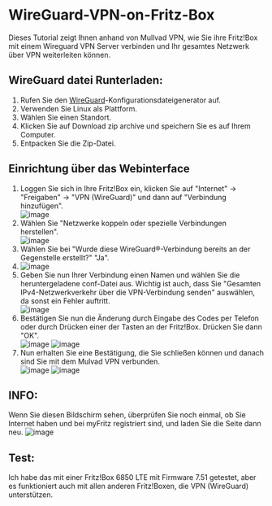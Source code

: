 # WireGuard-VPN-on-Fritz-Box
Dieses Tutorial zeigt Ihnen anhand von Mullvad VPN, wie Sie ihre Fritz!Box mit einem Wireguard VPN Server verbinden und Ihr gesamtes Netzwerk über VPN weiterleiten können.

## WireGuard datei Runterladen:
1. Rufen Sie den [WireGuard](https://mullvad.net/de/account/#/wireguard-config)-Konfigurationsdateigenerator auf.<br>
2. Verwenden Sie Linux als Plattform.<br>
3. Wählen Sie einen Standort.<br>
4. Klicken Sie auf Download zip archive und speichern Sie es auf Ihrem Computer.<br>
5. Entpacken Sie die Zip-Datei.<br>

## Einrichtung über das Webinterface
1. Loggen Sie sich in Ihre Fritz!Box ein, klicken Sie auf "Internet" -> "Freigaben" -> "VPN (WireGuard)" und dann auf "Verbindung hinzufügen".<br>
![image](https://user-images.githubusercontent.com/79027536/236585140-d8b9c2cd-e3c3-4bc2-94ea-0cba7bc1cf64.png)
2. Wählen Sie "Netzwerke koppeln oder spezielle Verbindungen herstellen".<br>
![image](https://user-images.githubusercontent.com/79027536/236585133-28169091-ddd8-4581-8f70-147a09de3fbf.png)
3. Wählen Sie bei "Wurde diese WireGuard®-Verbindung bereits an der Gegenstelle erstellt?" "Ja".<br>
4. ![image](https://user-images.githubusercontent.com/79027536/236585115-43c4f096-f2b8-4959-91f0-32b2cbcfb123.png)
5. Geben Sie nun Ihrer Verbindung einen Namen und wählen Sie die heruntergeladene conf-Datei aus. Wichtig ist auch, dass Sie "Gesamten IPv4-Netzwerkverkehr über die VPN-Verbindung senden" auswählen, da sonst ein Fehler auftritt.<br>
![image](https://user-images.githubusercontent.com/79027536/236585105-c8f2e171-63eb-474a-b3f7-b272099fe516.png)
5. Bestätigen Sie nun die Änderung durch Eingabe des Codes per Telefon oder durch Drücken einer der Tasten an der Fritz!Box. Drücken Sie dann "OK". <br>
![image](https://user-images.githubusercontent.com/79027536/236585085-a4660d8a-7c49-4145-93cd-f289c1289c7b.png)
![image](https://user-images.githubusercontent.com/79027536/236585092-defaec3a-8e59-42b2-bfaf-c381f4445f8f.png)
6. Nun erhalten Sie eine Bestätigung, die Sie schließen können und danach sind Sie mit dem Mulvad VPN verbunden.<br>
![image](https://user-images.githubusercontent.com/79027536/236585074-9e301c4d-70e4-452d-836f-25a8d1ef8094.png)
![image](https://user-images.githubusercontent.com/79027536/236586374-39ffffc1-07af-400d-a658-c3aaf6d70aa2.png)

## INFO: 
Wenn Sie diesen Bildschirm sehen, überprüfen Sie noch einmal, ob Sie Internet haben und bei myFritz registriert sind, und laden Sie die Seite dann neu. 
![image](https://user-images.githubusercontent.com/79027536/236620526-502ce7ba-0468-499b-b19f-8de2d2e8803a.png)




## Test:
Ich habe das mit einer Fritz!Box 6850 LTE mit Firmware 7.51 getestet, aber es funktioniert auch mit allen anderen Fritz!Boxen, die VPN (WireGuard) unterstützen.




